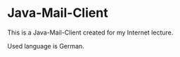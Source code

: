 # Java-Mail-Client

This is a Java-Mail-Client created for my Internet lecture.

Used language is German.
